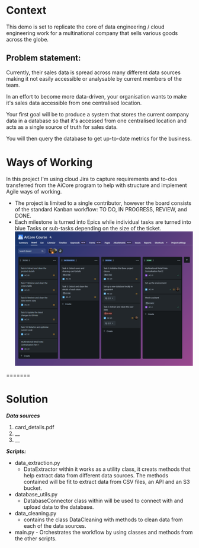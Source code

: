 # Context 
This demo is set to replicate the core of data engineering / cloud engineering work for a multinational company that sells various goods across the globe.

## Problem statement: 
Currently, their sales data is spread across many different data sources making it not easily accessible or analysable by current members of the team.

In an effort to become more data-driven, your organisation wants to make it's sales data accessible from one centralised location.

Your first goal will be to produce a system that stores the current company data in a database so that it's accessed from one centralised location and acts as a single source of truth for sales data.

You will then query the database to get up-to-date metrics for the business.

# Ways of Working

In this project I'm using cloud Jira to capture requirements and to-dos transferred from the AiCore program to help with structure and implement Agile ways of working. 
* The project is limited to a single contributor, however the board consists of the standard Kanban workflow: TO DO, IN PROGRESS, REVIEW, and DONE. 
* Each milestone is turned into Epics while individual tasks are turned into blue Tasks or sub-tasks depending on the size of the ticket. 
![alt text](https://github.com/voldo-roma/multinational-retail-data-centralisation944/blob/MRDC944/aicore_jira_view_MRD.png?raw=true)

=======
# Solution

***Data sources***
1. card_details.pdf
2. __
3. __

***Scripts:*** 
* data_extraction.py
  - DataExtractor within it works as a utility class, it creats methods that help extract data from different data sources. The methods contained will be fit to extract data from CSV files, an API and an S3 bucket.
* database_utils.py
  - DatabaseConnector class within will be used to connect with and upload data to the database.
* data_cleaning.py
  - contains the class DataCleaning with methods to clean data from each of the data sources.
* main.py - Orchestrates the workflow by using classes and methods from the other scripts. 
